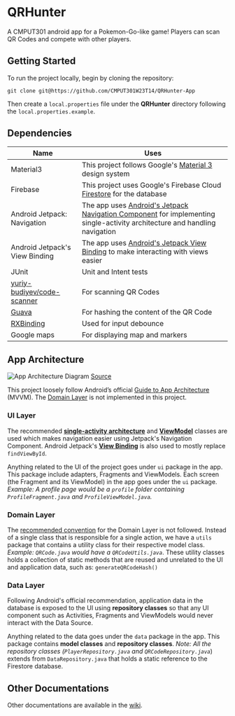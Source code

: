 # QRHunter

A CMPUT301 android app for a Pokemon-Go-like game! Players can scan QR Codes and compete with other players.


## Getting Started
To run the project locally, begin by cloning the repository:

    git clone git@https://github.com/CMPUT301W23T14/QRHunter-App

Then create a `local.properties` file under the **QRHunter** directory following the `local.properties.example`. 

## Dependencies
|Name  |Uses  |
|--|--|
|Material3  | This project follows Google's [Material 3](https://m3.material.io/) design system|
|Firebase | This project uses Google's Firebase Cloud [Firestore](https://firebase.google.com/docs/firestore) for the database|
|Android Jetpack: Navigation  | The app uses [Android's Jetpack Navigation Component](https://developer.android.com/guide/navigation) for implementing single-activity architecture and handling navigation  |
|Android Jetpack's View Binding| The app uses [Android's Jetpack View Binding](https://developer.android.com/topic/libraries/view-binding) to make interacting with views easier  |
|JUnit | Unit and Intent tests |
|[yuriy-budiyev/code-scanner](https://developer.android.com/guide/navigation)| For scanning QR Codes |
|[Guava](https://github.com/google/guava)| For hashing the content of the QR Code |
|[RXBinding](https://github.com/JakeWharton/RxBinding)| Used for input debounce |
|Google maps| For displaying map and markers |


## App Architecture
![App Architecture Diagram](https://developer.android.com/static/topic/libraries/architecture/images/mad-arch-overview.png)
[Source](https://developer.android.com/topic/architecture#recommended-app-arch)

This project loosely follow Android’s official [Guide to App Architecture](https://developer.android.com/topic/architecture) (MVVM). The [Domain Layer](https://developer.android.com/topic/architecture/domain-layer) is not implemented in this project. 

### UI Layer
The recommended [**single-activity architecture**](https://www.youtube.com/watch?v=2k8x8V77CrU)  and [**ViewModel**](https://developer.android.com/topic/libraries/architecture/viewmodel) classes are used which makes navigation easier using Jetpack's Navigation Component. Android Jetpack's [**View Binding**](https://developer.android.com/topic/libraries/view-binding) is also used to mostly replace `findViewById`.

Anything related to the UI of the project goes under `ui` package in the app. This package include adapters, Fragments and ViewModels. Each screen (the Fragment and its ViewModel) in the app goes under the `ui` package. *Example: A profile page would be a `profile` folder containing `ProfileFragment.java` and `ProfileViewModel.java`.*

### Domain Layer
The [recommended convention](https://developer.android.com/topic/architecture/domain-layer#conventions) for the Domain Layer is not followed. Instead of a single class that is responsible for a single action, we have a `utils` package that contains a utility class for their respective model class. *Example: `QRCode.java` would have a `QRCodeUtils.java`*. These utility classes holds a collection of static methods that are reused and unrelated to the UI and application data, such as: `generateQRCodeHash()`

### Data Layer  
Following Android's official recommendation, application data in the database is exposed to the UI using **repository classes** so that any UI component such as Activities, Fragments and ViewModels would never interact with the Data Source. 

Anything related to the data goes under the `data` package in the app. This package contains **model classes** and **repository classes**. *Note: All the repository classes (`PlayerRepository.java` and `QRCodeRepository.java`*) extends from `DataRepository.java` that holds a static reference to the Firestore database. 

## Other Documentations
Other documentations are available in the [wiki](https://github.com/CMPUT301W23T14/QRHunter-App/wiki). 

